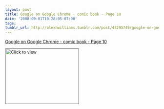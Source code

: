 ```yaml
---
layout: post
title: Google on Google Chrome - comic book - Page 10
date: '2008-09-01T10:28:05-07:00'
tags: 
tumblr_url: http://alexhwilliams.tumblr.com/post/48295749/google-on-google-chrome-comic-book-page-10
---
```

<a href="https://www.iterasi.net/OpenViewer.aspx?sqrlitid=lQqrLxwx2ky7TFHxdDlMnw">Google on Google Chrome - comic book - Page 10</a><br/><p><a href="https://www.iterasi.net/OpenViewer.aspx?sqrlitid=lQqrLxwx2ky7TFHxdDlMnw" target="_blank"> <img src="http://AssetHost01a.iterasi.net/ec2eb670e447/94d5ad32ba6b/ff6f9e86baa1/bd7db367a3b8/48ad1a7d-633f-49be-874f-ca588a7fb148/thumbnail.jpg???20080901172835???jSXr3MkCeVFi4g5ehUfkozrTOG0Aby//+p1pzN2IPfe9htxYPw+L5N6uIwCYeEDBQoAScCAVR21rt7HFpW93lkL2QRhEcNaQww//VXjAw9lLcrolvtKLt+EPpgJIwvPiTIJTQZGqasDmZB1mT3Ya/5mZl0D/4JpKmm8xaZKNru8=" width="240" height="180" style="border:solid 1px #666" alt="Click to view"/></a></p>
